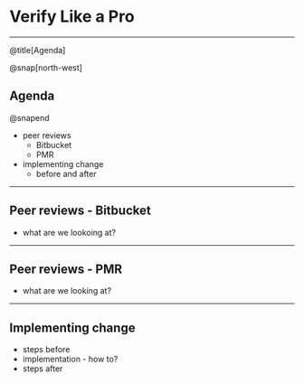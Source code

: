#  Verify Like a Pro


---
@title[Agenda]

@snap[north-west]
## Agenda
@snapend

- peer reviews
  - Bitbucket
  - PMR
- implementing change
  - before and after

---

## Peer reviews - Bitbucket

- what are we lookoing at?

---

## Peer reviews - PMR

- what are we looking at?

---

## Implementing change

- steps before
- implementation - how to?
- steps after


